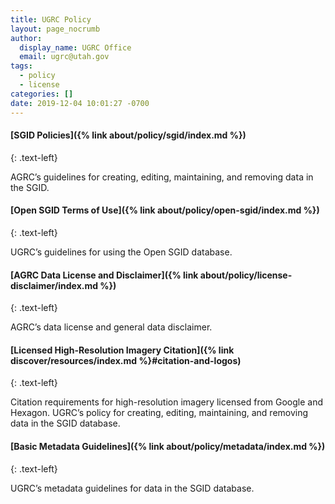 ```yaml
---
title: UGRC Policy
layout: page_nocrumb
author:
  display_name: UGRC Office
  email: ugrc@utah.gov
tags:
  - policy
  - license
categories: []
date: 2019-12-04 10:01:27 -0700
---
```


#### [SGID Policies]({% link about/policy/sgid/index.md %})
{: .text-left}

AGRC’s guidelines for creating, editing, maintaining, and removing data in the SGID.

#### [Open SGID Terms of Use]({% link about/policy/open-sgid/index.md %})
{: .text-left}

UGRC’s guidelines for using the Open SGID database.

#### [AGRC Data License and Disclaimer]({% link about/policy/license-disclaimer/index.md %})
{: .text-left}

AGRC’s data license and general data disclaimer.

#### [Licensed High-Resolution Imagery Citation]({% link discover/resources/index.md %}#citation-and-logos)
{: .text-left}

Citation requirements for high-resolution imagery licensed from Google and Hexagon.
UGRC’s policy for creating, editing, maintaining, and removing data in the SGID database.

#### [Basic Metadata Guidelines]({% link about/policy/metadata/index.md %})
{: .text-left}

UGRC’s metadata guidelines for data in the SGID database.
